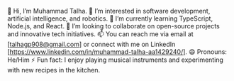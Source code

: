  
👋 Hi, I’m Muhammad Talha.
👀 I’m interested in software development, artificial intelligence, and robotics.
🌱 I’m currently learning TypeScript, Node.js, and React.
💞️ I’m looking to collaborate on open-source projects and innovative tech initiatives.
📫 You can reach me via email at [talhagp908@gmail.com] or connect with me on LinkedIn [https://www.linkedin.com/in/muhammad-talha-aa1429240/].
😄 Pronouns: He/Him
⚡ Fun fact: I enjoy playing musical instruments and experimenting with new recipes in the kitchen.

<!---
Muhammad-Talha103/Muhammad-Talha103 is a ✨ special ✨ repository because its `README.md` (this file) appears on your GitHub profile.
You can click the Preview link to take a look at your changes.
--->
